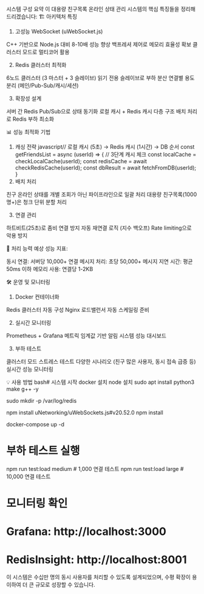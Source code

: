 시스템 구성 요약
이 대용량 친구목록 온라인 상태 관리 시스템의 핵심 특징들을 정리해드리겠습니다:
🏗️ 아키텍처 특징
1. 고성능 WebSocket (uWebSocket.js)

C++ 기반으로 Node.js 대비 8-10배 성능 향상
백프레셔 제어로 메모리 효율성 확보
클러스터 모드로 멀티코어 활용

2. Redis 클러스터 최적화

6노드 클러스터 (3 마스터 + 3 슬레이브)
읽기 전용 슬레이브로 부하 분산
연결별 용도 분리 (메인/Pub-Sub/캐시/세션)

3. 확장성 설계

서버 간 Redis Pub/Sub으로 상태 동기화
로컬 캐시 + Redis 캐시 다층 구조
배치 처리로 Redis 부하 최소화

📊 성능 최적화 기법
1. 캐싱 전략
javascript// 로컬 캐시 (5초) → Redis 캐시 (1시간) → DB 순서
const getFriendsList = async (userId) => {
  // 3단계 캐시 체크
  const localCache = checkLocalCache(userId);
  const redisCache = await checkRedisCache(userId);
  const dbResult = await fetchFromDB(userId);
}
2. 배치 처리

친구 온라인 상태를 개별 조회가 아닌 파이프라인으로 일괄 처리
대용량 친구목록(1000명+)은 청크 단위 분할 처리

3. 연결 관리

하트비트(25초)로 좀비 연결 방지
자동 재연결 로직 (지수 백오프)
Rate limiting으로 악용 방지

🚀 처리 능력
예상 성능 지표:

동시 연결: 서버당 10,000+ 연결
메시지 처리: 초당 50,000+ 메시지
지연 시간: 평균 50ms 이하
메모리 사용: 연결당 1-2KB

🛠️ 운영 및 모니터링
1. Docker 컨테이너화

Redis 클러스터 자동 구성
Nginx 로드밸런서
자동 스케일링 준비

2. 실시간 모니터링

Prometheus + Grafana 메트릭
임계값 기반 알림 시스템
성능 대시보드

3. 부하 테스트

클러스터 모드 스트레스 테스트
다양한 시나리오 (친구 많은 사용자, 동시 접속 급증 등)
실시간 성능 모니터링

💡 사용 방법
bash# 시스템 시작
docker 설치
node 설치
sudo apt install python3 make g++ -y

sudo mkdir -p /var/log/redis

npm install uNetworking/uWebSockets.js#v20.52.0
npm install

docker-compose up -d

# 부하 테스트 실행
npm run test:load medium  # 1,000 연결 테스트
npm run test:load large   # 10,000 연결 테스트

# 모니터링 확인
# Grafana: http://localhost:3000

# RedisInsight: http://localhost:8001
이 시스템은 수십만 명의 동시 사용자를 처리할 수 있도록 설계되었으며, 수평 확장이 용이하여 더 큰 규모로 성장할 수 있습니다.
